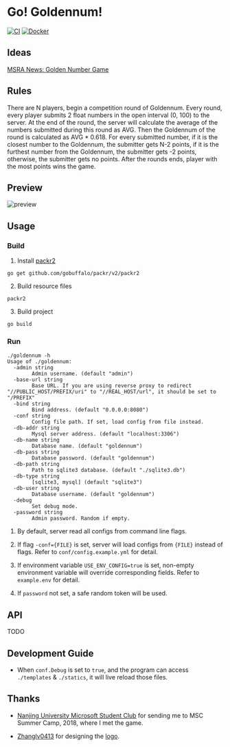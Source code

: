 # Go! Goldennum!

[![CI](https://github.com/forewing/goldennum/workflows/CI/badge.svg)](https://github.com/forewing/goldennum/actions?query=workflow%3ACI)
[![Docker](https://github.com/forewing/goldennum/workflows/Docker/badge.svg)](https://hub.docker.com/r/forewing/goldennum)

## Ideas

[MSRA News: Golden Number Game](https://www.msra.cn/zh-cn/news/features/golden-number-game)

## Rules

There are N players, begin a competition round of Goldennum. Every round, every player submits 2 float numbers in the open interval (0, 100) to the server. At the end of the round, the server will calculate the average of the numbers submitted during this round as AVG. Then the Goldennum of the round is calculated as AVG * 0.618. For every submitted number, if it is the closest number to the Goldennum, the submitter gets N-2 points, if it is the furthest number from the Goldennum, the submitter gets -2 points, otherwise, the submitter gets no points. After the rounds ends, player with the most points wins the game.

## Preview

![preview](https://github.com/forewing/images/raw/master/goldennum-desktop.png)

## Usage

### Build

1. Install [packr2](https://github.com/gobuffalo/packr/tree/master/v2)

```
go get github.com/gobuffalo/packr/v2/packr2
```

2. Build resource files

```
packr2
```

3. Build project

```
go build
```

### Run

```
./goldennum -h
Usage of ./goldennum:
  -admin string
        Admin username. (default "admin")
  -base-url string
        Base URL. If you are using reverse proxy to redirect "//PUBLIC_HOST/PREFIX/uri" to "//REAL_HOST/url", it should be set to "/PREFIX"
  -bind string
        Bind address. (default "0.0.0.0:8080")
  -conf string
        Config file path. If set, load config from file instead.
  -db-addr string
        Mysql server address. (default "localhost:3306")
  -db-name string
        Database name. (default "goldennum")
  -db-pass string
        Database password. (default "goldennum")
  -db-path string
        Path to sqlite3 database. (default "./sqlite3.db")
  -db-type string
        [sqlite3, mysql] (default "sqlite3")
  -db-user string
        Database username. (default "goldennum")
  -debug
        Set debug mode.
  -password string
        Admin password. Random if empty.
```

1. By default, server read all configs from command line flags.

2. If flag `-conf={FILE}` is set, server will load configs from `{FILE}` instead of flags. Refer to `conf/config.example.yml` for detail.

3. If environment variable `USE_ENV_CONFIG=true` is set, non-empty environment variable will override corresponding fields. Refer to `example.env` for detail.

4. If `password` not set, a safe random token will be used.

## API

TODO

## Development Guide

- When `conf.Debug` is set to `true`, and the program can access `./templates` & `./statics`, it will live reload those files.

## Thanks

- [Nanjing University Microsoft Student Club](https://github.com/njumsc) for sending me to MSC Summer Camp, 2018, where I met the game.

- [Zhanglv0413](https://github.com/Zhanglv0413) for designing the [logo](./statics/favicon.ico).
